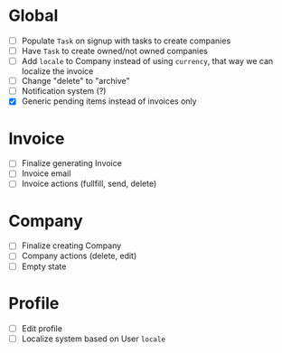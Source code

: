 # Global
- [ ] Populate `Task` on signup with tasks to create companies
- [ ] Have `Task` to create owned/not owned companies
- [ ] Add `locale` to Company instead of using `currency`, that way we can localize the invoice
- [ ] Change "delete" to "archive"
- [ ] Notification system (?)
- [x] Generic pending items instead of invoices only

# Invoice
- [ ] Finalize generating Invoice
- [ ] Invoice email
- [ ] Invoice actions (fullfill, send, delete)

# Company
- [ ] Finalize creating Company
- [ ] Company actions (delete, edit)
- [ ] Empty state

# Profile
- [ ] Edit profile
- [ ] Localize system based on User `locale`
